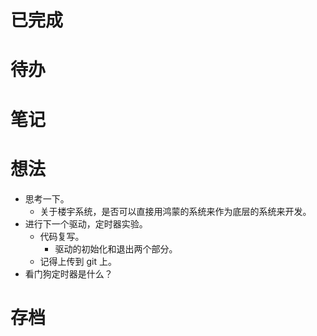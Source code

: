 # 已完成

# 待办

# 笔记

# 想法
- 思考一下。
	- 关于楼宇系统，是否可以直接用鸿蒙的系统来作为底层的系统来开发。
- 进行下一个驱动，定时器实验。
	- 代码复写。
		- 驱动的初始化和退出两个部分。
	- 记得上传到 git 上。
- 看门狗定时器是什么？

# 存档